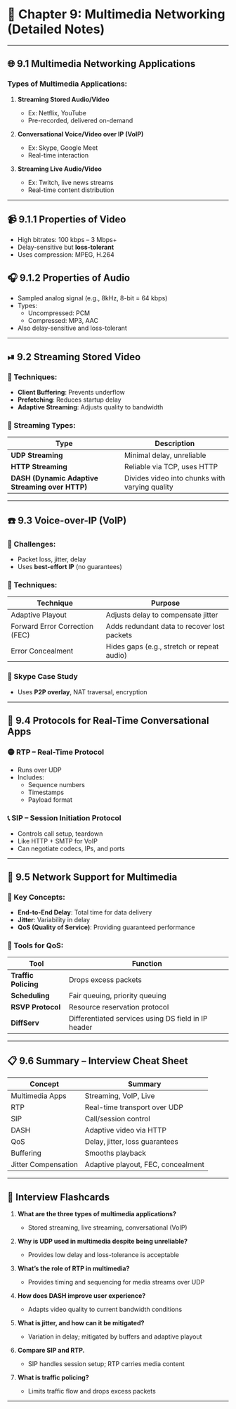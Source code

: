# 🎥 Chapter 9: Multimedia Networking (Detailed Notes)

---

## 🌐 9.1 Multimedia Networking Applications

### Types of Multimedia Applications:
1. **Streaming Stored Audio/Video**
   - Ex: Netflix, YouTube
   - Pre-recorded, delivered on-demand

2. **Conversational Voice/Video over IP (VoIP)**
   - Ex: Skype, Google Meet
   - Real-time interaction

3. **Streaming Live Audio/Video**
   - Ex: Twitch, live news streams
   - Real-time content distribution

---

## 📹 9.1.1 Properties of Video
- High bitrates: 100 kbps – 3 Mbps+
- Delay-sensitive but **loss-tolerant**
- Uses compression: MPEG, H.264

## 🎧 9.1.2 Properties of Audio
- Sampled analog signal (e.g., 8kHz, 8-bit = 64 kbps)
- Types:
  - Uncompressed: PCM
  - Compressed: MP3, AAC
- Also delay-sensitive and loss-tolerant

---

## ⏯ 9.2 Streaming Stored Video

### 🧰 Techniques:
- **Client Buffering**: Prevents underflow
- **Prefetching**: Reduces startup delay
- **Adaptive Streaming**: Adjusts quality to bandwidth

### 🚚 Streaming Types:
| Type | Description |
|------|-------------|
| **UDP Streaming** | Minimal delay, unreliable |
| **HTTP Streaming** | Reliable via TCP, uses HTTP |
| **DASH (Dynamic Adaptive Streaming over HTTP)** | Divides video into chunks with varying quality |

---

## ☎️ 9.3 Voice-over-IP (VoIP)

### 🚨 Challenges:
- Packet loss, jitter, delay
- Uses **best-effort IP** (no guarantees)

### 🧠 Techniques:
| Technique | Purpose |
|-----------|---------|
| Adaptive Playout | Adjusts delay to compensate jitter |
| Forward Error Correction (FEC) | Adds redundant data to recover lost packets |
| Error Concealment | Hides gaps (e.g., stretch or repeat audio) |

### 💬 Skype Case Study
- Uses **P2P overlay**, NAT traversal, encryption

---

## 📡 9.4 Protocols for Real-Time Conversational Apps

### 🟡 RTP – Real-Time Protocol
- Runs over UDP
- Includes:
  - Sequence numbers
  - Timestamps
  - Payload format

### 📞 SIP – Session Initiation Protocol
- Controls call setup, teardown
- Like HTTP + SMTP for VoIP
- Can negotiate codecs, IPs, and ports

---

## 🚦 9.5 Network Support for Multimedia

### 🧭 Key Concepts:
- **End-to-End Delay**: Total time for data delivery
- **Jitter**: Variability in delay
- **QoS (Quality of Service)**: Providing guaranteed performance

### 🧩 Tools for QoS:
| Tool | Function |
|------|----------|
| **Traffic Policing** | Drops excess packets |
| **Scheduling** | Fair queuing, priority queuing |
| **RSVP Protocol** | Resource reservation protocol |
| **DiffServ** | Differentiated services using DS field in IP header |

---

## 📋 9.6 Summary – Interview Cheat Sheet

| Concept | Summary |
|--------|---------|
| Multimedia Apps | Streaming, VoIP, Live |
| RTP | Real-time transport over UDP |
| SIP | Call/session control |
| DASH | Adaptive video via HTTP |
| QoS | Delay, jitter, loss guarantees |
| Buffering | Smooths playback |
| Jitter Compensation | Adaptive playout, FEC, concealment |

---

## 🧠 Interview Flashcards

1. **What are the three types of multimedia applications?**
   - Stored streaming, live streaming, conversational (VoIP)

2. **Why is UDP used in multimedia despite being unreliable?**
   - Provides low delay and loss-tolerance is acceptable

3. **What’s the role of RTP in multimedia?**
   - Provides timing and sequencing for media streams over UDP

4. **How does DASH improve user experience?**
   - Adapts video quality to current bandwidth conditions

5. **What is jitter, and how can it be mitigated?**
   - Variation in delay; mitigated by buffers and adaptive playout

6. **Compare SIP and RTP.**
   - SIP handles session setup; RTP carries media content

7. **What is traffic policing?**
   - Limits traffic flow and drops excess packets

---